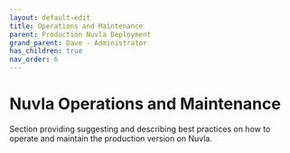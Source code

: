 ```yaml
---
layout: default-edit
title: Operations and Maintenance
parent: Production Nuvla Deployment
grand_parent: Dave - Administrator
has_children: true
nav_order: 6
---
```


Nuvla Operations and Maintenance
================================

Section providing suggesting and describing best practices on how to operate and maintain the production version on Nuvla.